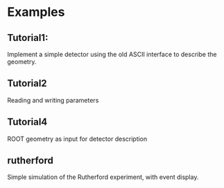 # Examples

## Tutorial1:

Implement a simple detector using the old ASCII interface to describe the geometry.

## Tutorial2

Reading and writing parameters

## Tutorial4

ROOT geometry as input for detector description


## rutherford

Simple simulation of the Rutherford experiment, with event display.

